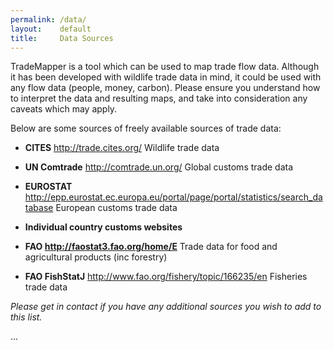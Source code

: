 ```yaml
---
permalink: /data/
layout:    default
title:     Data Sources
---
```


TradeMapper is a tool which can be used to map trade flow data. Although it has been developed with wildlife trade data in mind, it could be used with any flow data (people, money, carbon). Please ensure you understand how to interpret the data and resulting maps, and take into consideration any caveats which may apply.

Below are some sources of freely available sources of trade data:

* __CITES__ http://trade.cites.org/ Wildlife trade data

* __UN Comtrade__ http://comtrade.un.org/ Global customs trade data

* __EUROSTAT__ http://epp.eurostat.ec.europa.eu/portal/page/portal/statistics/search_database European customs trade data

* __Individual country customs websites__

* __FAO http://faostat3.fao.org/home/E__ Trade data for food and agricultural products (inc forestry)

* __FAO FishStatJ__ http://www.fao.org/fishery/topic/166235/en Fisheries trade data


_Please get in contact if you have any additional sources you wish to add to this list._

...
